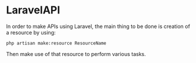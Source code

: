 # LaravelAPI

In order to make APIs using Laravel, the main thing to be done is creation of a resource by using:

`php artisan make:resource ResourceName`

Then make use of that resource to perform various tasks.
